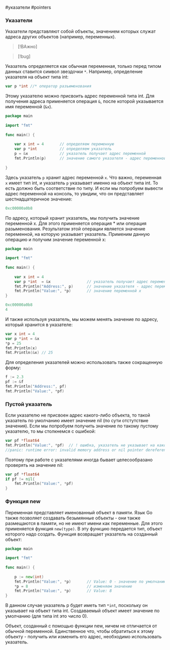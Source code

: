 #указатели #pointers
### Указатели

Указатели представляют собой объекты, значением которых служат адреса других объектов (например, переменных).
>[!ВАжно]

>[!bug]

Указатель определяется как обычная переменная, только перед типом данных ставится символ звездочки `*`. Например, определение указателя на объект типа int:
```go
var p *int //* оператор разъименования
```
Этому указателю можно присвоить адрес переменной типа int. Для получения адреса применяется операция `&`, после которой указывается имя переменной (`&x`).
```go
package main
 
import "fmt"
 
func main() {
     
    var x int = 4       // определяем переменную
    var p *int          // определяем указатель 
    p = &x              // указатель получает адрес переменной
    fmt.Println(p)      // значение самого указателя - адрес переменной x
    
}
```
Здесь указатель `p` хранит адрес переменной `x`. Что важно, переменная `x` имеет тип int, и указатель `p` указывает именно на объект типа int. То есть должно быть соответствие по типу. И если мы попробуем вывести адрес переменной на консоль, то увидим, что он представляет шестнадцатеричное значение:
```go
0xc00000a0b8
```

По адресу, который хранит указатель, мы получить значение переменной x. Для этого применяется операция * или операция разыменования. Результатом этой операции является значение переменной, на которую указывает указатель. Применим данную операцию и получим значение переменной x:
```go
package main
 
import "fmt"
 
func main() {
     
    var x int = 4
    var p *int  = &x                // указатель получает адрес переменной
    fmt.Println("Address:", p)      // значение указателя - адрес переменной x
    fmt.Println("Value:", *p)       // значение переменной x
}
```

```go
0xc00000a0b8
4
```
И также используя указатель, мы можем менять значение по адресу, который хранится в указателе:
```go
var x int = 4
var p *int = &x
*p = 25
fmt.Println(x)
fmt.Println(&x) // 25
```
Для определения указателей можно использовать также сокращенную форму:
```go
f := 2.3
pf := &f
fmt.Println("Address:", pf)
fmt.Println("Value:", *pf)
```
### Пустой указатель

Если указателю не присвоен адрес какого-либо объекта, то такой указатель по умолчанию имеет значение nil (по сути отстутствие значения). Если мы попробуем получить значение по такому пустому указателю, то мы столкнемся с ошибкой:
```go
var pf *float64
fmt.Println("Value:", *pf)  // ! ошибка, указатель не указывает на какой-либо объект
//panic: runtime error: invalid memory address or nil pointer dereference
```

Поэтому при работе с указателями иногда бывает целесообразано проверять на значение nil:
```go
var pf *float64
if pf != nil{
    fmt.Println("Value:", *pf)
}
```
### Функция new

Переменная представляет именованный объект в памяти. Язык Go также позволяет создавать безымянные объекты - они также размещаются в памяти, но не имеют имени как переменные. Для этого применяется функция `new(type)`. В эту функцию передается тип, объект которого надо создать. Функция возвращает указатель на созданный объект:
```go
package main
 
import "fmt"
 
func main() {
     
    p := new(int) 
    fmt.Println("Value:", *p)       // Value: 0 - значение по умолчанию
    *p = 8                          // изменяем значение
    fmt.Println("Value:", *p)       // Value: 8
}
```
В данном случае указатель p будет иметь тип `*int`, поскольку он указывает на объект типа int. Создаваемый объект имеет значение по умолчанию (для типа int это число 0).

Объект, созданный с помощью функции new, ничем не отличается от обычной переменной. Единственное что, чтобы обратиться к этому объекту - получить или изменить его адрес, необходимо использовать указатель.